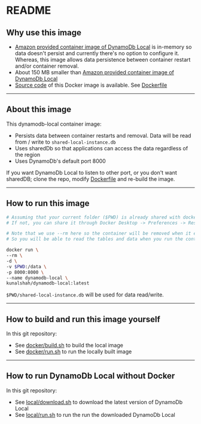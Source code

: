 # README

## Why use this image

- [Amazon provided container image of DynamoDb Local](https://hub.docker.com/r/amazon/dynamodb-local) is in-memory so data doesn't persist and currently there's no option to configure it. Whereas, this image allows data persistence between container restart and/or container removal.
- About 150 MB smaller than [Amazon provided container image of DynamoDb Local](https://hub.docker.com/r/amazon/dynamodb-local)
- [Source code](https://www.github.com/kunalshah/dynamodb-local) of this Docker image is available. See [Dockerfile](https://github.com/kunalshah/dynamodb-local/blob/main/Dockerfile)

---

## About this image

This dynamodb-local container image:

- Persists data between container restarts and removal. Data will be read from / write to `shared-local-instance.db`
- Uses sharedDb so that applications can access the data regardless of the region
- Uses DynamoDb's default port 8000


If you want DynamoDb Local to listen to other port, or you don't want sharedDB; clone the repo, modify [Dockerfile](https://github.com/kunalshah/dynamodb-local/blob/main/Dockerfile) and re-build the image.

---

## How to run this image

```bash
# Assuming that your current folder ($PWD) is already shared with docker desktop. 
# If not, you can share it through Docker Desktop -> Preferences -> Resource -> File Sharing

# Note that we use --rm here so the container will be removed when it exits. However, data will persist as shared-instance.db
# So you will be able to read the tables and data when you run the container again

docker run \
--rm \
-d \
-v $PWD:/data \
-p 8000:8000 \
--name dynamodb-local \
kunalshah/dynamodb-local:latest
```

`$PWD/shared-local-instance.db` will be used for data read/write.


---

## How to build and run this image yourself

In this git repository:
- See [docker/build.sh](https://github.com/kunalshah/dynamodb-local/blob/main/docker/build.sh) to build the local image
- See [docker/run.sh](https://github.com/kunalshah/dynamodb-local/blob/main/docker/run.sh) to run the locally built image

---

## How to run DynamoDb Local without Docker

In this git repository:

- See [local/download.sh](https://github.com/kunalshah/dynamodb-local/blob/main/local/download.sh) to download the latest version of DynamoDb Local
- See [local/run.sh](https://github.com/kunalshah/dynamodb-local/blob/main/local/run.sh) to run the run the downloaded DynamoDb Local
